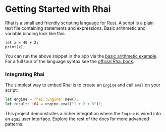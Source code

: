 # Getting Started with Rhai

Rhai is a small and friendly scripting language for Rust. A script is a plain
text file containing statements and expressions. Basic arithmetic and variable
binding look like this:

```rhai
let x = 40 + 2;
print(x);
```

You can run the above snippet in the app via the
[basic arithmetic example](../examples/basic_arith.rhai). For a full tour of
the language syntax see the [official Rhai book](https://rhai.rs/book/).

### Integrating Rhai

The simplest way to embed Rhai is to create an [`Engine`](https://docs.rs/rhai)
and call `eval` on your script:

```rust
let engine = rhai::Engine::new();
let result: i64 = engine.eval("1 + 2 + 3")?;
```

This project demonstrates a richer integration where the `Engine` is wired into
an [`egui`](https://docs.rs/egui) user interface. Explore the rest of the docs
for more advanced patterns.

